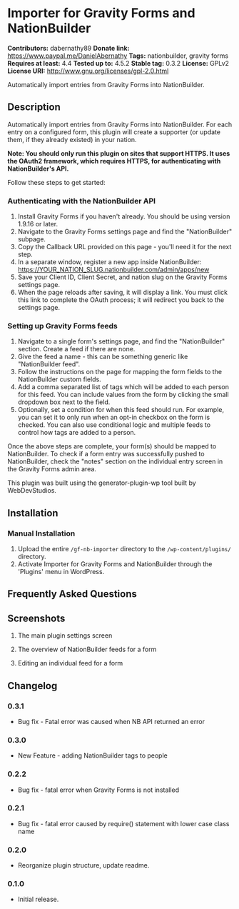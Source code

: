 # Importer for Gravity Forms and NationBuilder #
**Contributors:**      dabernathy89
**Donate link:**       https://www.paypal.me/DanielAbernathy
**Tags:**              nationbuilder, gravity forms
**Requires at least:** 4.4
**Tested up to:**      4.5.2
**Stable tag:**        0.3.2
**License:**           GPLv2
**License URI:**       http://www.gnu.org/licenses/gpl-2.0.html

Automatically import entries from Gravity Forms into NationBuilder.

## Description ##

Automatically import entries from Gravity Forms into NationBuilder. For each entry on a configured form, this plugin will create a supporter (or update them, if they already existed) in your nation.

**Note: You should only run this plugin on sites that support HTTPS. It uses the OAuth2 framework, which requires HTTPS, for authenticating with NationBuilder's API.**

Follow these steps to get started:

### Authenticating with the NationBuilder API ###
1. Install Gravity Forms if you haven't already. You should be using version 1.9.16 or later.
2. Navigate to the Gravity Forms settings page and find the "NationBuilder" subpage.
3. Copy the Callback URL provided on this page - you'll need it for the next step.
4. In a separate window, register a new app inside NationBuilder: https://YOUR_NATION_SLUG.nationbuilder.com/admin/apps/new
5. Save your Client ID, Client Secret, and nation slug on the Gravity Forms settings page.
6. When the page reloads after saving, it will display a link. You must click this link to complete the OAuth process; it will redirect you back to the settings page.

### Setting up Gravity Forms feeds ###
1. Navigate to a single form's settings page, and find the "NationBuilder" section. Create a feed if there are none.
2. Give the feed a name - this can be something generic like "NationBuilder feed".
3. Follow the instructions on the page for mapping the form fields to the NationBuilder custom fields.
4. Add a comma separated list of tags which will be added to each person for this feed. You can include values from the form by clicking the small dropdown box next to the field.
5. Optionally, set a condition for when this feed should run. For example, you can set it to only run when an opt-in checkbox on the form is checked. You can also use conditional logic and multiple feeds to control how tags are added to a person.

Once the above steps are complete, your form(s) should be mapped to NationBuilder. To check if a form entry was successfully pushed to NationBuilder, check the "notes" section on the individual entry screen in the Gravity Forms admin area.

This plugin was built using the generator-plugin-wp tool built by WebDevStudios.

## Installation ##

### Manual Installation ###

1. Upload the entire `/gf-nb-importer` directory to the `/wp-content/plugins/` directory.
2. Activate Importer for Gravity Forms and NationBuilder through the 'Plugins' menu in WordPress.

## Frequently Asked Questions ##


## Screenshots ##

1. The main plugin settings screen

2. The overview of NationBuilder feeds for a form

3. Editing an individual feed for a form

## Changelog ##

### 0.3.1 ###
* Bug fix - Fatal error was caused when NB API returned an error

### 0.3.0 ###
* New Feature - adding NationBuilder tags to people

### 0.2.2 ###
* Bug fix - fatal error when Gravity Forms is not installed

### 0.2.1 ###
* Bug fix - fatal error caused by require() statement with lower case class name

### 0.2.0 ###
* Reorganize plugin structure, update readme.

### 0.1.0 ###
* Initial release.
